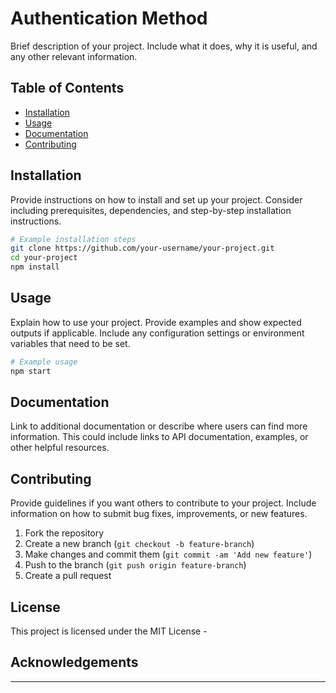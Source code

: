 # Authentication Method

Brief description of your project. Include what it does, why it is useful, and any other relevant information.

## Table of Contents

- [Installation](#installation)
- [Usage](#usage)
- [Documentation](#documentation)
- [Contributing](#contributing)


## Installation

Provide instructions on how to install and set up your project. Consider including prerequisites, dependencies, and step-by-step installation instructions.

```bash
# Example installation steps
git clone https://github.com/your-username/your-project.git
cd your-project
npm install
```

## Usage

Explain how to use your project. Provide examples and show expected outputs if applicable. Include any configuration settings or environment variables that need to be set.

```bash
# Example usage
npm start
```

## Documentation

Link to additional documentation or describe where users can find more information. This could include links to API documentation, examples, or other helpful resources.

## Contributing

Provide guidelines if you want others to contribute to your project. Include information on how to submit bug fixes, improvements, or new features. 

1. Fork the repository
2. Create a new branch (`git checkout -b feature-branch`)
3. Make changes and commit them (`git commit -am 'Add new feature'`)
4. Push to the branch (`git push origin feature-branch`)
5. Create a pull request

## License

This project is licensed under the MIT License -

## Acknowledgements



---



